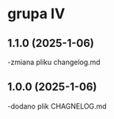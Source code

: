 # grupa IV

##  1.1.0  (2025-1-06)
-zmiana pliku changelog.md
##  1.0.0 (2025-1-06)
-dodano plik CHAGNELOG.md
